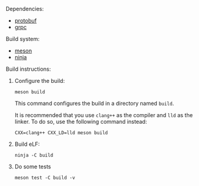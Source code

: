 Dependencies:

* [protobuf](https://developers.google.com/protocol-buffers)
* [grpc](https://grpc.io/)

Build system:

* [meson](https://mesonbuild.com/)
* [ninja](https://ninja-build.org/)

Build instructions:

1.  Configure the build:

    ```
    meson build
    ```

    This command configures the build in a directory named `build`.

    It is recommended that you use `clang++` as the compiler and `lld` as the linker. To do so, use the following command instead:

    ```
    CXX=clang++ CXX_LD=lld meson build
    ```

2.  Build eLF:

    ```
    ninja -C build
    ```

3.  Do some tests

    ```
    meson test -C build -v
    ```
